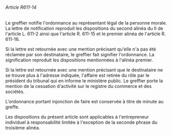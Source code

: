 ###### Article R611-14

Le greffier notifie l'ordonnance au représentant légal de la personne morale. La lettre de notification reproduit les dispositions du second alinéa du II de l'article L. 611-2 ainsi que l'article R. 611-15 et le premier alinéa de l'article R. 611-16.

Si la lettre est retournée avec une mention précisant qu'elle n'a pas été réclamée par son destinataire, le greffier fait signifier l'ordonnance. La signification reproduit les dispositions mentionnées à l'alinéa premier.

Si la lettre est retournée avec une mention précisant que le destinataire ne se trouve plus à l'adresse indiquée, l'affaire est retirée du rôle par le président du tribunal qui en informe le ministère public. Le greffier porte la mention de la cessation d'activité sur le registre du commerce et des sociétés.

L'ordonnance portant injonction de faire est conservée à titre de minute au greffe.

Les dispositions du présent article sont applicables à l'entrepreneur individuel à responsabilité limitée à l'exception de la seconde phrase du troisième alinéa.

